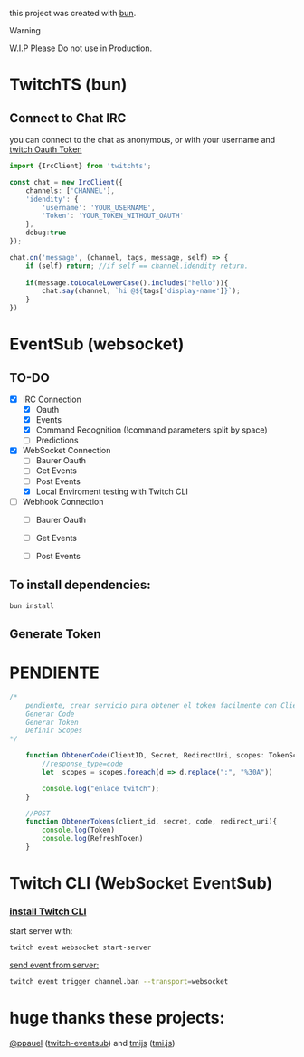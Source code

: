 this project was created with [bun](https://bun.sh).
> [!WARNING]  
> W.I.P Please Do not use in Production.

# TwitchTS (bun)

## Connect to Chat IRC

you can connect to the chat as anonymous, or with your username and [twitch Oauth Token](https://dev.twitch.tv/docs/cli/token-command/#get-an-access-token) 


```ts
import {IrcClient} from 'twitchts';

const chat = new IrcClient({
    channels: ['CHANNEL'],
    'idendity': {
        'username': 'YOUR_USERNAME',
        'Token': 'YOUR_TOKEN_WITHOUT_OAUTH'
    },
    debug:true
});

chat.on('message', (channel, tags, message, self) => {
    if (self) return; //if self == channel.idendity return.
    
    if(message.toLocaleLowerCase().includes("hello")){
        chat.say(channel, `hi @${tags['display-name']}`);
    }
})
```


# EventSub (websocket)


## TO-DO

- [x] IRC Connection
    - [x] Oauth
    - [x] Events
    - [x] Command Recognition (!command parameters split by space)
    - [ ] Predictions

- [x] WebSocket Connection
    - [ ] Baurer Oauth
    - [ ] Get Events
    - [ ] Post Events
    - [X] Local Enviroment testing with Twitch CLI
    
- [ ] Webhook Connection
    - [ ] Baurer Oauth
    - [ ] Get Events
    - [ ] Post Events


## To install dependencies:
```bash
bun install
```

## Generate Token

# PENDIENTE
```ts
/*
    pendiente, crear servicio para obtener el token facilmente con ClientID y Secret.
    Generar Code
    Generar Token
    Definir Scopes
*/

    function ObtenerCode(ClientID, Secret, RedirectUri, scopes: TokenScopes[], ForceVerify:boolean){
        //response_type=code
        let _scopes = scopes.foreach(d => d.replace(":", "%30A"))

        console.log("enlace twitch");
    }

    //POST
    function ObtenerTokens(client_id, secret, code, redirect_uri){
        console.log(Token)
        console.log(RefreshToken)
    }
```
#

# Twitch CLI (WebSocket EventSub)
### [install Twitch CLI](https://dev.twitch.tv/docs/cli/)

start server with:

```bash
twitch event websocket start-server
```

[send event from server:](https://dev.twitch.tv/docs/cli/websocket-event-command/)
```bash
twitch event trigger channel.ban --transport=websocket
```


# huge thanks these projects:

[@ppauel](https://github.com/ppauel) ([twitch-eventsub](https://github.com/ppauel/twitch-eventsub)) and 
[tmijs](https://github.com/tmijs) ([tmi.js](https://github.com/tmijs/tmi.js))
